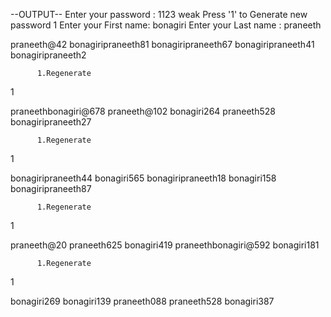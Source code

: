 --OUTPUT--
Enter your password :
1123
weak
 Press '1' to Generate new password
1
Enter your First name:
bonagiri
Enter your Last name :
praneeth


praneeth@42
bonagiripraneeth81
bonagiripraneeth67
bonagiripraneeth41
bonagiripraneeth2

          1.Regenerate
1


praneethbonagiri@678
praneeth@102
bonagiri264
praneeth528
bonagiripraneeth27

          1.Regenerate
1


bonagiripraneeth44
bonagiri565
bonagiripraneeth18
bonagiri158
bonagiripraneeth87

          1.Regenerate
1


praneeth@20
praneeth625
bonagiri419
praneethbonagiri@592
bonagiri181

          1.Regenerate
1


bonagiri269
bonagiri139
praneeth088
praneeth528
bonagiri387
